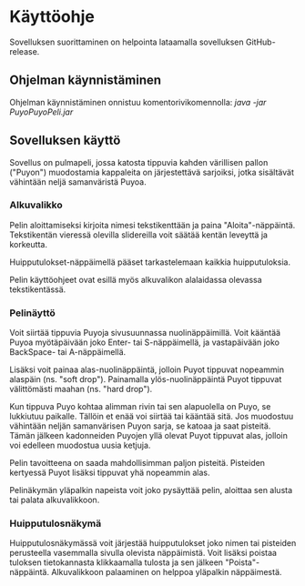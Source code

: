 # Käyttöohje

Sovelluksen suorittaminen on helpointa lataamalla sovelluksen 
GitHub-release.

## Ohjelman käynnistäminen

Ohjelman käynnistäminen onnistuu komentorivikomennolla: 
*java -jar PuyoPuyoPeli.jar*

## Sovelluksen käyttö

Sovellus on pulmapeli, jossa katosta tippuvia kahden värillisen pallon 
("Puyon") muodostamia kappaleita on järjestettävä sarjoiksi, jotka 
sisältävät vähintään neljä samanväristä Puyoa.


### Alkuvalikko
Pelin aloittamiseksi kirjoita nimesi tekstikenttään ja paina 
"Aloita"-näppäintä. Tekstikentän vieressä olevilla slidereilla voit 
säätää kentän leveyttä ja korkeutta. 

Huipputulokset-näppäimellä pääset tarkastelemaan kaikkia huipputuloksia.

Pelin käyttöohjeet ovat esillä myös alkuvalikon alalaidassa olevassa 
tekstikentässä.

### Pelinäyttö
Voit siirtää tippuvia Puyoja sivusuunnassa nuolinäppäimillä. Voit 
kääntää Puyoa myötäpäivään joko Enter- tai S-näppäimellä, ja 
vastapäivään joko BackSpace- tai A-näppäimellä.

Lisäksi voit painaa alas-nuolinäppäintä, jolloin Puyot tippuvat 
nopeammin alaspäin (ns. "soft drop"). Painamalla ylös-nuolinäppäintä 
Puyot tippuvat välittömästi maahan (ns. "hard drop").

Kun tippuva Puyo kohtaa alimman rivin tai sen alapuolella on Puyo, se 
lukkiutuu paikalle. Tällöin et enää voi siirtää tai kääntää sitä. Jos 
muodostuu vähintään neljän samanvärisen Puyon sarja, se katoaa ja saat 
pisteitä. Tämän jälkeen kadonneiden Puyojen yllä olevat Puyot tippuvat 
alas, jolloin voi edelleen muodostua uusia ketjuja.

Pelin tavoitteena on saada mahdollisimman paljon pisteitä. Pisteiden 
kertyessä Puyot lisäksi tippuvat yhä nopeammin alas.

Pelinäkymän yläpalkin napeista voit joko pysäyttää pelin, aloittaa sen 
alusta tai palata alkuvalikkoon.

### Huipputulosnäkymä
Huipputulosnäkymässä voit järjestää huipputulokset joko nimen tai 
pisteiden perusteella vasemmalla sivulla olevista näppäimistä. Voit 
lisäksi poistaa tuloksen tietokannasta klikkaamalla tulosta ja sen 
jälkeen "Poista"-näppäintä. Alkuvalikkoon palaaminen on helppoa 
yläpalkin näppäimestä.
